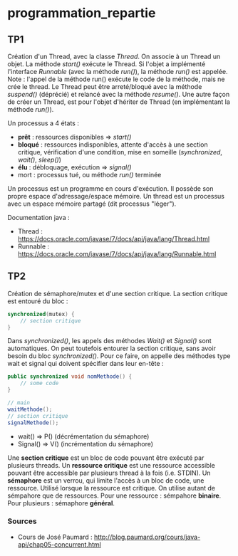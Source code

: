 # programmation_repartie

## TP1

Création d'un Thread, avec la classe *Thread*. On associe à un Thread un objet.
La méthode *start()* exécute le Thread. Si l'objet a implémenté l'interface *Runnable* (avec la méthode *run()*), la méthode *run()* est appelée.
Note : l'appel de la méthode run() exécute le code de la méthode, mais ne crée le thread.
Le Thread peut être arreté/bloqué avec la méthode *suspend()* (déprécié) et relancé avec la méthode *resume()*.
Une autre façon de créer un Thread, est pour l'objet d'hériter de Thread (en implémentant la méthode *run()*).

Un processus a 4 états :
- **prêt** : ressources disponibles => *start()*
- **bloqué** : ressources indisponibles, attente d'accès à une section critique, vérification d'une condition, mise en someille (*synchronized*, *wait()*, *sleep()*)
- **élu** : débloquage, exécution => *signal()*
- mort : processus tué, ou méthode *run()* terminée

Un processus est un programme en cours d'exécution. Il possède son propre espace d'adressage/espace mémoire.
Un thread est un processus avec un espace mémoire partagé (dit processus "léger").

Documentation java :
- Thread : https://docs.oracle.com/javase/7/docs/api/java/lang/Thread.html
- Runnable : https://docs.oracle.com/javase/7/docs/api/java/lang/Runnable.html



## TP2

Création de sémaphore/mutex et d'une section critique. La section critique est
entouré du bloc :
```Java
synchronized(mutex) {
    // section critique
}
```
Dans *synchronized()*, les appels des méthodes *Wait()* et *Signal()* sont automatiques.
On peut toutefois entourer la section critique, sans avoir besoin du bloc *synchronized()*.
Pour ce faire, on appelle des méthodes type wait et signal qui doivent spécifier dans leur en-tête :
```Java
public synchronized void nomMethode() {
    // some code
}

// main
waitMethode();
// section critique
signalMethode();
```


- wait() => P() (décrémentation du sémaphore)
- Signal() => V() (incrémentation du sémaphore)

Une **section critique** est un bloc de code pouvant être exécuté par plusieurs threads.
Un **ressource critique** est une ressource accessible pouvant être accessible par plusieurs thread à la fois (i.e. STDIN).
Un **sémaphore** est un verrou, qui limite l'accès à un bloc de code, une ressource.
Utilisé lorsque la ressource est critique. On utilise autant
de sémpahore que de ressources.
Pour une ressource : sémpahore **binaire**. Pour plusieurs : sémaphore **général**.


### Sources
- Cours de José Paumard :
http://blog.paumard.org/cours/java-api/chap05-concurrent.html
